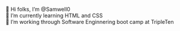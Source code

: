 👻 Hi folks, I’m @Samwell0 <br/>
💚 I’m currently learning HTML and CSS <br/>
🌱 I’m working through Software Enginnering boot camp at TripleTen


<!---
Samwell0/Samwell0 is a ✨ special ✨ repository because its `README.md` (this file) appears on your GitHub profile.
You can click the Preview link to take a look at your changes.
--->
